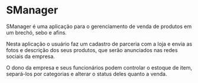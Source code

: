 # SManager

SManager é uma aplicação para o gerenciamento de venda de produtos em um brechó, sebo e afins.

Nesta aplicação o usuário faz um cadastro de parceria com a loja e envia as fotos e descrição dos seus produtos, que serão anunciados nas redes sociais da empresa.

O dono da empresa e seus funcionários podem controlar o estoque de item, separá-los por categorias
e alterar o status deles quanto a venda.
